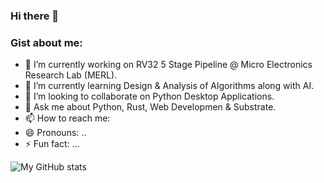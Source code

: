 ### Hi there 👋

### Gist about me:

- 🔭 I’m currently working on RV32 5 Stage Pipeline @ Micro Electronics Research Lab (MERL).
- 🌱 I’m currently learning Design & Analysis of Algorithms along with AI.
- 👯 I’m looking to collaborate on Python Desktop Applications.
- 💬 Ask me about Python, Rust, Web Developmen & Substrate.
- 📫 How to reach me: 
- 😄 Pronouns: ..
- ⚡ Fun fact: ...

![My GitHub stats](https://github-readme-stats.vercel.app/api?username=Agha-Muqarib&show_icons=true&theme=dark)
